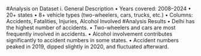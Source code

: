 #Analysis on Dataset
i. General Description
•	Years covered: 2008–2024
•	20+ states
•	8+ vehicle types (two-wheelers, cars, trucks, etc.)
•	Columns: Accidents, Fatalities, Injuries, Alcohol Involved
 #Analysis Results
•	Delhi has the highest number of accidents.
•	Two-wheelers and cars are most frequently involved in accidents.
•	Alcohol involvement contributes significantly to accident numbers in some states.
•	Accident numbers peaked in 2019, dipped slightly in 2020, and fluctuated afterward.


 




